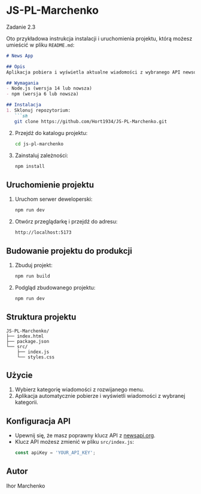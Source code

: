 # JS-PL-Marchenko
Zadanie 2.3

Oto przykładowa instrukcja instalacji i uruchomienia projektu, którą możesz umieścić w pliku `README.md`:

```markdown
# News App

## Opis
Aplikacja pobiera i wyświetla aktualne wiadomości z wybranego API newsowego. Użytkownik może filtrować wiadomości według kategorii (np. sport, technologia, zdrowie).

## Wymagania
- Node.js (wersja 14 lub nowsza)
- npm (wersja 6 lub nowsza)

## Instalacja
1. Sklonuj repozytorium:
   ```sh
   git clone https://github.com/Hort1934/JS-PL-Marchenko.git
   ```
2. Przejdź do katalogu projektu:
   ```sh
   cd js-pl-marchenko
   ```
3. Zainstaluj zależności:
   ```sh
   npm install
   ```

## Uruchomienie projektu
1. Uruchom serwer deweloperski:
   ```sh
   npm run dev
   ```
2. Otwórz przeglądarkę i przejdź do adresu:
   ```
   http://localhost:5173
   ```

## Budowanie projektu do produkcji
1. Zbuduj projekt:
   ```sh
   npm run build
   ```
2. Podgląd zbudowanego projektu:
   ```sh
   npm run dev
   ```

## Struktura projektu
```
JS-PL-Marchenko/
├── index.html
├── package.json
└── src/
    ├── index.js
    └── styles.css
```

## Użycie
1. Wybierz kategorię wiadomości z rozwijanego menu.
2. Aplikacja automatycznie pobierze i wyświetli wiadomości z wybranej kategorii.

## Konfiguracja API
- Upewnij się, że masz poprawny klucz API z [newsapi.org](https://newsapi.org/).
- Klucz API możesz zmienić w pliku `src/index.js`:
  ```javascript
  const apiKey = 'YOUR_API_KEY';
  ```

## Autor
Ihor Marchenko

